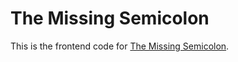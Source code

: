 # The Missing Semicolon

This is the frontend code for [The Missing Semicolon](https://themissingsemicolon.blog).
